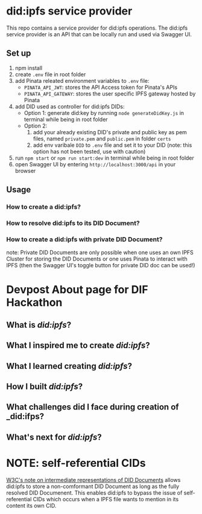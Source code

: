# did:ipfs service provider
This repo contains a service provider for did:ipfs operations. The did:ipfs service provider is an API that can be locally run and used via Swagger UI.

## Set up
1. npm install
2. create `.env` file in root folder
3. add Pinata releated environment variables to `.env` file:
    - ``PINATA_API_JWT``: stores the API Access token for Pinata's APIs
    - ``PINATA_API_GATEWAY``: stores the user specific IPFS gateway hosted by Pinata 
4. add DID used as controller for did:ipfs DIDs: 
    - Option 1: generate did:key by running `node generateDidKey.js` in terminal while being in root folder
    - Option 2:
        1. add your already existing DID's private and public key as pem files, named `private.pem` and `public.pem` in folder ``certs`` 
        2. add env varibale `DID` to `.env` file and set it to your DID
        (note: this option has not been tested, use with caution)
5. run `npm start` or `npm run start:dev` in terminal while being in root folder
6. open Swagger UI by entering `http://localhost:3000/api` in your browser

## Usage
### How to create a did:ipfs?

### How to resolve did:ipfs to its DID Document?

### How to create a did:ipfs with private DID Document?
note: Private DID Documents are only possible when one uses an own IPFS Cluster for storing the DID Documents or one uses Pinata to interact with IPFS (then the Swagger UI's toggle button for private DID doc can be used!)

# Devpost About page for DIF Hackathon
## What is _did:ipfs_?

## What I inspired me to create _did:ipfs_?

## What I learned creating _did:ipfs_?

## How I built _did:ipfs_?

## What challenges did I face during creation of _did:ifps?

## What's next for _did:ipfs_?

# NOTE: self-referential CIDs
[W3C's note on intermediate representations of DID Documents](https://www.w3.org/TR/did-core/#did-subject) allows did:ipfs to store a non-comformant DID Document as long as the fully resolved DID Documenent. This enables did:ipfs to bypass the issue of self-referential CIDs which occurs when a IPFS file wants to mention in its content its own CID.